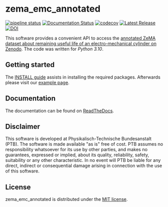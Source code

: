 # zema_emc_annotated

[![pipeline status](https://gitlab1.ptb.de/m4d/zema_emc_annotated/badges/main/pipeline.svg)](https://gitlab1.ptb.de/m4d/zema_emc_annotated/-/commits/main)
[![Documentation Status](https://readthedocs.org/projects/zema-emc-annotated/badge/?version=latest)](https://zema-emc-annotated.readthedocs.io/en/latest/?badge=latest)
[![codecov](https://codecov.io/gh/PTB-M4D/zema_emc_annotated/branch/main/graph/badge.svg?token=HQZE3FXL7N)](https://app.codecov.io/gh/PTB-M4D/zema_emc_annotated?search=&displayType=list&trend=7%20days)
[![Latest Release](https://img.shields.io/github/v/release/PTB-M4D/zema_emc_annotated?label=Latest%20Release)](https://github.com/PTB-M4D/zema_emc_annotated/releases/latest)
[![DOI](https://zenodo.org/badge/591514193.svg)](https://doi.org/10.5281/zenodo.7556142)

This software provides a convenient API to access the [annotated ZeMA dataset about 
remaining useful life of an electro-mechanical cylinder on
Zenodo](https://doi.org/10.5281/zenodo.5185953). The code was written for _Python 3.10_.

## Getting started

The [INSTALL guide](INSTALL.md) assists in installing the required packages. 
Afterwards please visit our
[example page](https://zema-emc-annotated.readthedocs.io/en/latest/examples.html).

## Documentation

The documentation can be found on
[ReadTheDocs](https://zema-emc-annotated.readthedocs.io/en/latest/).

## Disclaimer

This software is developed at Physikalisch-Technische Bundesanstalt (PTB). The software
is made available "as is" free of cost. PTB assumes no responsibility whatsoever for
its use by other parties, and makes no guarantees, expressed or implied, about its
quality, reliability, safety, suitability or any other characteristic. In no event
will PTB be liable for any direct, indirect or consequential damage arising in
connection with the use of this software.

## License

zema_emc_annotated is distributed under the [MIT
license](https://github.com/PTB-M4D/zema_emc_annotated/blob/main/LICENSE).
